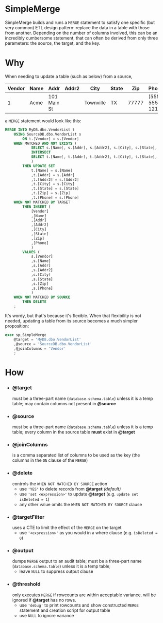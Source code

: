 # SimpleMerge
SimpleMerge builds and runs a `MERGE` statement to satisfy one specific (but very common) ETL design pattern: replace the data in a table with those from another. Depending on the number of columns involved, this can be an incredibly cumbersome statement, that can often be derived from only three parameters: the source, the target, and the key.

# Why
When needing to update a table (such as below) from a source,

Vendor | Name | Addr | Addr2 | City | State | Zip | Phone
--- | --- | --- | --- | --- | --- | --- | ---
1 | Acme | 101 Main St | | Townville | TX | 77777 | (555) 555-1212

a `MERGE` statement would look like this:

```SQL
MERGE INTO MyDB.dbo.VendorList t
	USING SourceDB.dbo.VendorList s
		ON t.[Vendor] = s.[Vendor]
	WHEN MATCHED AND NOT EXISTS (
			SELECT s.[Name], s.[Addr], s.[Addr2], s.[City], s.[State], s.[Zip], s.[Phone]
			INTERSECT
			SELECT t.[Name], t.[Addr], t.[Addr2], t.[City], t.[State], t.[Zip], t.[Phone]
			)
		THEN UPDATE SET
			t.[Name] = s.[Name]
			,t.[Addr] = s.[Addr]
			,t.[Addr2] = s.[Addr2]
			,t.[City] = s.[City]
			,t.[State] = s.[State]
			,t.[Zip] = s.[Zip]
			,t.[Phone] = s.[Phone]
	WHEN NOT MATCHED BY TARGET
		THEN INSERT (
			[Vendor]
			,[Name]
			,[Addr]
			,[Addr2]
			,[City]
			,[State]
			,[Zip]
			,[Phone]
			)
		VALUES (
			s.[Vendor]
			,s.[Name]
			,s.[Addr]
			,s.[Addr2]
			,s.[City]
			,s.[State]
			,s.[Zip]
			,s.[Phone]
			)
	WHEN NOT MATCHED BY SOURCE
		THEN DELETE
	;
```

It's wordy, but that's because it's flexible. When that flexibility is not needed, updating a table from its source becomes a much simpler proposition:

```SQL
exec sp_SimpleMerge
	@target = 'MyDB.dbo.VendorList'
	,@source = 'SourceDB.dbo.VendorList'
	,@joinColumns = 'Vendor'
	;
```

# How
* ### @target
  must be a three-part name (`database.schema.table`) unless it is a temp table; may contain columns not present in **@source**
* ### @source
  must be a three-part name (`database.schema.table`) unless it is a temp table; every column in the source table **must** exist in **@target**
* ### @joinColumns
  is a comma separated list of columns to be used as the key (the columns in the `ON` clause of the `MERGE`)
* ### @delete
  controls the `WHEN NOT MATCHED BY SOURCE` action
  * use `'YES'` to delete records from **@target** *(default)*
  * use `'set <expression>'` to update **@target** (e.g. `update set isDeleted = 1`)
  * any other value omits the `WHEN NOT MATCHED BY SOURCE` clause
* ### @targetFilter
  uses a CTE to limit the effect of the `MERGE` on the target
  * use `'<expression>'` as you would in a where clause (e.g. `isDeleted = 0`)
* ### @output
  dumps `MERGE` output to an audit table; must be a three-part name (`database.schema.table`) unless it is a temp table; 
  * leave `NULL` to suppress output clause
* ### @threshold
  only executes `MERGE` if rowcounts are within acceptable variance. will be ignored if **@target** has no rows.
  * use `'debug'` to print rowcounts and show constructed `MERGE` statement and creation script for output table
  * use `NULL` to ignore variance

